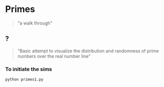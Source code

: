 # Primes
>"a walk through"
## **?**
>"Basic attempt to visualize the distribution and randomness of prime numbers over the real number line"
### To initiate the sims
```
python primes1.py
```
